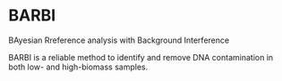 # BARBI
BAyesian Rreference analysis with Background Interference 

BARBI is a reliable method to identify and remove DNA contamination in both low- and high-biomass samples.
